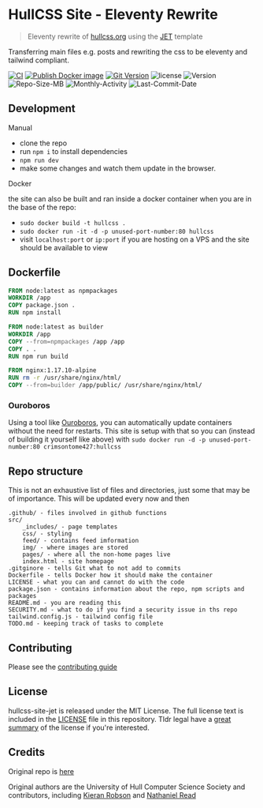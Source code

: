 # HullCSS Site - Eleventy Rewrite
> Eleventy rewrite of [hullcss.org](https://HullCSS.org) using the [JET](https://github.com/marcamos/jet) template  

Transferring main files e.g. posts and rewriting the css to be eleventy and tailwind compliant.  

[![CI](https://github.com/hullcss/hullcss-site-jet/actions/workflows/11tyCI.yml/badge.svg)](https://github.com/hullcss/hullcss-site-jet/actions/workflows/11tyCI.yml)
[![Publish Docker image](https://github.com/hullcss/hullcss-site-jet/actions/workflows/docker-image.yml/badge.svg)](https://github.com/hullcss/hullcss-site-jet/actions/workflows/docker-image.yml)
[![Git Version](https://github.com/hullcss/hullcss-site-jet/actions/workflows/gv.yml/badge.svg)](https://github.com/hullcss/hullcss-site-jet/actions/workflows/gv.yml)
![license](https://img.shields.io/github/license/hullcss/hullcss-site-jet)
![Version](https://img.shields.io/github/package-json/v/hullcss/hullcss-site-jet)
![Repo-Size-MB](https://img.shields.io/github/repo-size/hullcss/hullcss-site-jet)
![Monthly-Activity](https://img.shields.io/github/commit-activity/m/hullcss/hullcss-site-jet)
![Last-Commit-Date](https://img.shields.io/github/last-commit/hullcss/hullcss-site-jet/main)

## Development

Manual 

- clone the repo
- run `npm i` to install dependencies
- `npm run dev`
- make some changes and watch them update in the browser.

Docker  

the site can also be built and ran inside a docker container
when you are in the base of the repo:  
- `sudo docker build -t hullcss .`  
- `sudo docker run -it -d -p unused-port-number:80 hullcss`  
- visit `localhost:port` or `ip:port` if you are hosting on a VPS and the site should be available to view

## Dockerfile

```dockerfile
FROM node:latest as npmpackages
WORKDIR /app
COPY package.json .
RUN npm install

FROM node:latest as builder
WORKDIR /app
COPY --from=npmpackages /app /app
COPY . .
RUN npm run build 

FROM nginx:1.17.10-alpine
RUN rm -r /usr/share/nginx/html/
COPY --from=builder /app/public/ /usr/share/nginx/html/
```
### Ouroboros

Using a tool like [Ouroboros](https://github.com/pyouroboros/ouroboros), you can automatically update containers without the need for restarts.  This site is setup with that so you can (instead of building it yourself like above) with `sudo docker run -d -p unused-port-number:80 crimsontome427:hullcss`


## Repo structure

This is not an exhaustive list of files and directories, just some that may be of importance. This will be updated every now and then

```
.github/ - files involved in github functions
src/
    _includes/ - page templates
    css/ - styling
    feed/ - contains feed imformation
    img/ - where images are stored
    pages/ - where all the non-home pages live
    index.html - site homepage
.gitginore - tells Git what to not add to commits
Dockerfile - tells Docker how it should make the container
LICENSE - what you can and cannot do with the code
package.json - contains information about the repo, npm scripts and packages
README.md - you are reading this
SECURITY.md - what to do if you find a security issue in ths repo
tailwind.config.js - tailwind config file
TODO.md - keeping track of tasks to complete
```

## Contributing

Please see the [contributing guide](.github/CONTRIBUTING.md)

## License

hullcss-site-jet is released under the MIT License. The full license text is included in the [LICENSE](/LICENSE.MD) file in this repository. Tldr legal have a [great summary](https://tldrlegal.com/license/mit-license) of the license if you're interested.

## Credits
Original repo is [here](https://github.com/hullcss/hullcss-site)  

Original authors are the University of Hull Computer Science Society and contributors, including [Kieran Robson](https://github.com/kieranrobson) and [Nathaniel Read](https://github.com/itisNathaniel)  
